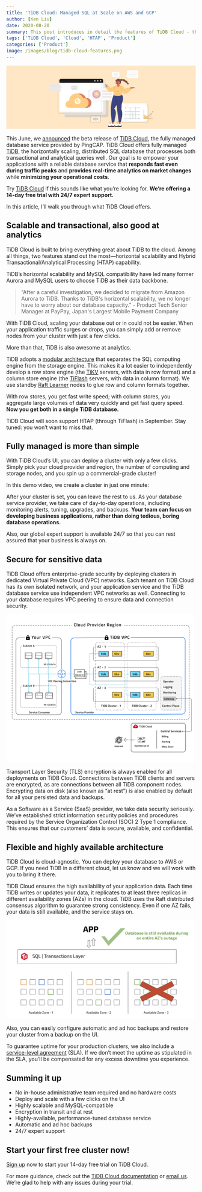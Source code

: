 ```yaml
---
title: 'TiDB Cloud: Managed SQL at Scale on AWS and GCP'
author: [Ken Liu]
date: 2020-08-20
summary: This post introduces in detail the features of TiDB Cloud - the fully managed, horizontal scaling, cloud-native, distributed SQL database.
tags: ['TiDB Cloud', 'Cloud', 'HTAP', 'Product']
categories: ['Product']
image: /images/blog/tidb-cloud-features.png
---
```


![TiDB Cloud Features](media/tidb-cloud-features.png)

This June, we [announced](https://pingcap.com/blog/announcing-tidb-as-a-service-fully-managed-tidb-offering/) the beta release of [TiDB Cloud](https://pingcap.com/products/tidbcloud), the fully managed database service provided by PingCAP. TiDB Cloud offers fully managed [TiDB](https://docs.pingcap.com/tidb/stable/overview), the horizontally scaling, distributed SQL database that processes both transactional and analytical queries well. Our goal is to empower your applications with a reliable database service that **responds fast even during traffic peaks** and **provides real-time analytics on market changes** while **minimizing your operational costs**.

Try [TiDB Cloud](https://en.pingcap.com/products/tidbcloud/trial) if this sounds like what you’re looking for. **We’re offering a 14-day free trial with 24/7 expert support.**

In this article, I’ll walk you through what TiDB Cloud offers.

## Scalable and transactional, also good at analytics

TiDB Cloud is built to bring everything great about TiDB to the cloud. Among all things, two features stand out the most—horizontal scalability and Hybrid Transactional/Analytical Processing (HTAP) capability.

TiDB’s horizontal scalability and MySQL compatibility have led many former Aurora and MySQL users to choose TiDB as their data backbone.

> “After a careful investigation, we decided to migrate from Amazon Aurora to TiDB. Thanks to TiDB's horizontal scalability, we no longer have to worry about our database capacity.” - Product Tech Senior Manager at PayPay, Japan's Largest Mobile Payment Company

With TiDB Cloud, scaling your database out or in could not be easier. When your application traffic surges or drops, you can simply add or remove nodes from your cluster with just a few clicks.

More than that, TiDB is also awesome at analytics.

TiDB adopts a [modular architecture](https://en.pingcap.com/blog/how-tidb-htap-makes-truly-hybrid-workloads-possible#modular-architecture) that separates the SQL computing engine from the storage engine. This makes it a lot easier to independently develop a row store engine (the [TiKV](https://tikv.org/) servers, with data in row format) and a column store engine (the [TiFlash](https://docs.pingcap.com/tidb/stable/tiflash-overview) servers, with data in column format). We use standby [Raft Learner](https://etcd.io/docs/v3.3.12/learning/learner/#raft-learner) nodes to glue row and column formats together.

With row stores, you get fast write speed; with column stores, you aggregate large volumes of data very quickly and get fast query speed. **Now you get both in a single TiDB database.**

TiDB Cloud will soon support HTAP (through TiFlash) in September. Stay tuned: you won’t want to miss that.

## Fully managed is more than simple

With TiDB Cloud’s UI, you can deploy a cluster with only a few clicks. Simply pick your cloud provider and region, the number of computing and storage nodes, and you spin up a commercial-grade cluster! 

In this demo video, we create a cluster in just one minute:

<EmbedYouTube videoTitle="Create a Cluster in TiDB Cloud" videoSrcURL="https://www.youtube.com/embed/uGRoKiETSUU?rel=0" />

After your cluster is set, you can leave the rest to us. As your database service provider, we take care of day-to-day operations, including monitoring alerts, tuning, upgrades, and backups. **Your team can focus on developing business applications, rather than doing tedious, boring database operations.**

Also, our global expert support is available 24/7 so that you can rest assured that your business is always on.

## Secure for sensitive data

TiDB Cloud offers enterprise-grade security by deploying clusters in dedicated Virtual Private Cloud (VPC) networks. Each tenant on TiDB Cloud has its own isolated network, and your application service and the TiDB database service use independent VPC networks as well. Connecting to your database requires VPC peering to ensure data and connection security. 

![Isolated and secured deployments guaranteed by dedicated VPC networks](media/dedicated-vpc-networks-in-tidb-cloud.png)

Transport Layer Security (TLS) encryption is always enabled for all deployments on TiDB Cloud. Connections between TiDB clients and servers are encrypted, as are connections between all TiDB component nodes. Encrypting data on disk (also known as “at rest”) is also enabled by default for all your persisted data and backups.

As a Software as a Service (SaaS) provider, we take data security seriously. We’ve established strict information security policies and procedures required by the Service Organization Control (SOC) 2 Type 1 compliance. This ensures that our customers’ data is secure, available, and confidential.

## Flexible and highly available architecture

TiDB Cloud is cloud-agnostic. You can deploy your database to AWS or GCP. If you need TiDB in a different cloud, let us know and we will work with you to bring it there.

TiDB Cloud ensures the high availability of your application data. Each time TiDB writes or updates your data, it replicates to at least three replicas in different availability zones (AZs) in the cloud. TiDB uses the Raft distributed consensus algorithm to guarantee strong consistency. Even if one AZ fails, your data is still available, and the service stays on.

![Highly available, managed TiDB database survives an AZ outage](media/tidb-cloud-survives-an-az-outage.png)

Also, you can easily configure automatic and ad hoc backups and restore your cluster from a backup on the UI.

To guarantee uptime for your production clusters, we also include a [service-level agreement](https://docs.pingcap.com/tidbcloud/beta/service-level-agreement) (SLA). If we don’t meet the uptime as stipulated in the SLA, you’ll be compensated for any excess downtime you experience.

## Summing it up

- No in-house administrative team required and no hardware costs
- Deploy and scale with a few clicks on the UI
- Highly scalable and MySQL-compatible
- Encryption in transit and at rest
- Highly-available, performance-tuned database service
- Automatic and ad hoc backups
- 24/7 expert support

## Start your first free cluster now!

[Sign up](https://en.pingcap.com/products/tidbcloud/trial) now to start your 14-day free trial on TiDB Cloud.

For more guidance, check out the [TiDB Cloud documentation](https://docs.pingcap.com/tidbcloud/beta) or [email us](mailto:info@pingcap.com). We’re glad to help with any issues during your trial.
